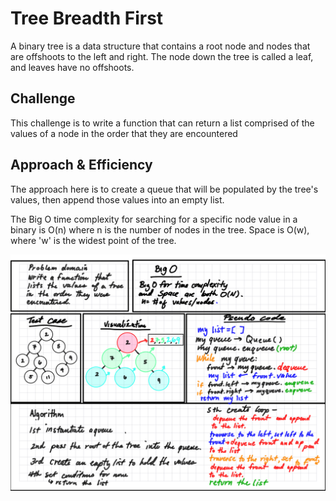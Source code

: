 # Tree Breadth First

A binary tree is a data structure that contains a root node and nodes that are offshoots to the left and right. The node down the tree is called a leaf, and leaves have no offshoots.

## Challenge

This challenge is to write a function that can return a list comprised of the values of a node in the order that they are encountered

## Approach & Efficiency

The approach here is to create a queue that will be populated by the tree's values, then append those values into an empty list.

The Big O time complexity for searching for a specific node value in a binary is O(n) where n is the number of nodes in the tree. Space is O(w), where 'w' is the widest point of the tree.

![Code Challenge Whiteboard](tree-beadth-first.PNG)
